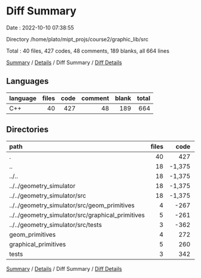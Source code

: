 # Diff Summary

Date : 2022-10-10 07:38:55

Directory /home/plato/mipt_projs/course2/graphic_lib/src

Total : 40 files,  427 codes, 48 comments, 189 blanks, all 664 lines

[Summary](results.md) / [Details](details.md) / Diff Summary / [Diff Details](diff-details.md)

## Languages
| language | files | code | comment | blank | total |
| :--- | ---: | ---: | ---: | ---: | ---: |
| C++ | 40 | 427 | 48 | 189 | 664 |

## Directories
| path | files | code | comment | blank | total |
| :--- | ---: | ---: | ---: | ---: | ---: |
| . | 40 | 427 | 48 | 189 | 664 |
| .. | 18 | -1,375 | -217 | -620 | -2,212 |
| ../.. | 18 | -1,375 | -217 | -620 | -2,212 |
| ../../geometry_simulator | 18 | -1,375 | -217 | -620 | -2,212 |
| ../../geometry_simulator/src | 18 | -1,375 | -217 | -620 | -2,212 |
| ../../geometry_simulator/src/geom_primitives | 4 | -267 | -45 | -131 | -443 |
| ../../geometry_simulator/src/graphical_primitives | 5 | -261 | -41 | -134 | -436 |
| ../../geometry_simulator/src/tests | 3 | -362 | -89 | -165 | -616 |
| geom_primitives | 4 | 272 | 47 | 132 | 451 |
| graphical_primitives | 5 | 260 | 37 | 133 | 430 |
| tests | 3 | 342 | 69 | 155 | 566 |

[Summary](results.md) / [Details](details.md) / Diff Summary / [Diff Details](diff-details.md)